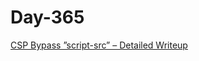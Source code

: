 # Day-365

[CSP Bypass ”script-src” – Detailed Writeup](https://sprotechs.com/csp-bypass-script-src-detailed-writeup/)
